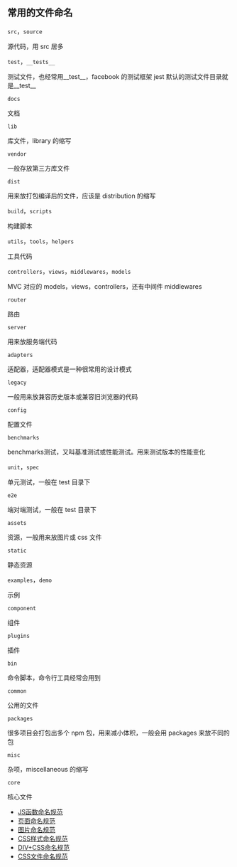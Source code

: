 
## 常用的文件命名

`src`，`source`

源代码，用 src 居多

`test`，`__tests__`  

测试文件，也经常用__test__，facebook 的测试框架 jest 默认的测试文件目录就是__test__

`docs`  

文档

`lib`  

库文件，library 的缩写

`vendor` 

一般存放第三方库文件

`dist`  

用来放打包编译后的文件，应该是 distribution 的缩写

`build`，`scripts`  

构建脚本

`utils`，`tools`，`helpers`  

工具代码

`controllers`，`views`，`middlewares`，`models`  

MVC 对应的 models，views，controllers，还有中间件 middlewares

`router`  

路由

`server`  

用来放服务端代码

`adapters`  

适配器，适配器模式是一种很常用的设计模式


`legacy`  

一般用来放兼容历史版本或兼容旧浏览器的代码


`config`  

配置文件

`benchmarks`  

benchmarks测试，又叫基准测试或性能测试。用来测试版本的性能变化

`unit`，`spec`  

单元测试，一般在 test 目录下

`e2e`  

端对端测试，一般在 test 目录下

`assets` 

资源，一般用来放图片或 css 文件

`static`  

静态资源

`examples`，`demo`  

示例

`component`  

组件

`plugins`  

插件

`bin`  

命令脚本，命令行工具经常会用到

`common`  

公用的文件

`packages`  

很多项目会打包出多个 npm 包，用来减小体积，一般会用 packages 来放不同的包

`misc`  

杂项，miscellaneous 的缩写

`core`  

核心文件

* [JS函数命名规范](function.md)
* [页面命名规范](page.md)
* [图片命名规范](image.md)
* [CSS样式命名规范](css.md)
* [DIV+CSS命名规范](div_css.md)
* [CSS文件命名规范](css_file.md)